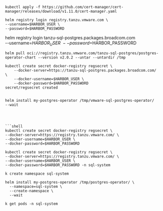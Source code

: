 
```shell
kubectl apply -f https://github.com/cert-manager/cert-manager/releases/download/v1.11.0/cert-manager.yaml
```

```shell
helm registry login registry.tanzu.vmware.com \
--username=$HARBOR_USER \
--password=$HARBOR_PASSWORD
```

helm registry login tanzu-sql-postgres.packages.broadcom.com \
       --username=$HARBOR_USER \
       --password=$HARBOR_PASSWORD



```shell
helm pull oci://registry.tanzu.vmware.com/tanzu-sql-postgres/postgres-operator-chart --version v2.0.2 --untar --untardir /tmp
```

```
kubectl create secret docker-registry regsecret \
    --docker-server=https://tanzu-sql-postgres.packages.broadcom.com/ \
    --docker-username=$HARBOR_USER \
    --docker-password=$HARBOR_PASSWORD 
secret/regsecret created


helm install my-postgres-operator /tmp/vmware-sql-postgres-operator/  --wait




```shell
kubectl create secret docker-registry regsecret \
--docker-server=https://registry.tanzu.vmware.com/ \
--docker-username=$HARBOR_USER \
--docker-password=$HARBOR_PASSWORD
```

```shell
kubectl create secret docker-registry regsecret \
--docker-server=https://registry.tanzu.vmware.com/ \
--docker-username=$HARBOR_USER \
--docker-password=$HARBOR_PASSWORD -n sql-system
```


```shell
k create namespace sql-system 
```

```shell
helm install my-postgres-operator /tmp/postgres-operator/ \
  --namespace=sql-system \
  --create-namespace \
  --wait    
```

```shell
k get pods -n sql-system
```